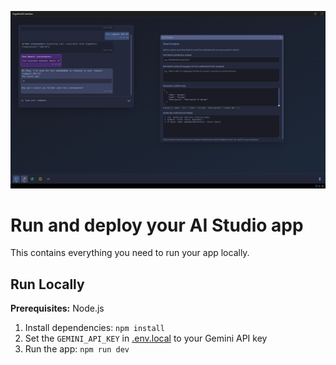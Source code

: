 ![cognitiveos-interface](https://github.com/neuroidss/cognitiveos-interface/blob/main/Screenshot%20from%202025-06-25%2019-27-43.png?raw=true)

# Run and deploy your AI Studio app

This contains everything you need to run your app locally.

## Run Locally

**Prerequisites:**  Node.js


1. Install dependencies:
   `npm install`
2. Set the `GEMINI_API_KEY` in [.env.local](.env.local) to your Gemini API key
3. Run the app:
   `npm run dev`
